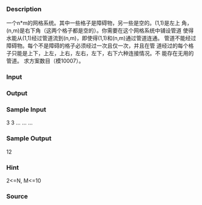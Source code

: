 
### Description
一个n*m的网格系统。其中一些格子是障碍物，另一些是空的。(1,1)是左上
角，(n,m)是右下角（这两个格子都是空的）。你需要在这个网格系统中铺设管道
使得水能从(1,1)经过管道流到(n,m)，即使得(1,1)和(n,m)通过管道连通。 
管道不能经过障碍物。每个不是障碍的格子必须经过一次且仅一次，并且在管
道经过的每个格子只能是上下，上左，上右，左右，左下，右下六种连接情况。不
能存在无用的管道。 求方案数目（模10007）。 

### Input

### Output

### Sample Input
3 3 
... 
... 
... 

### Sample Output
12
### Hint
2<=N, M<=10
### Source
